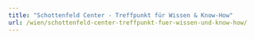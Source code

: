 ```yaml
---
title: "Schottenfeld Center - Treffpunkt für Wissen & Know-How"
url: /wien/schottenfeld-center-treffpunkt-fuer-wissen-und-know-how/
---
```

